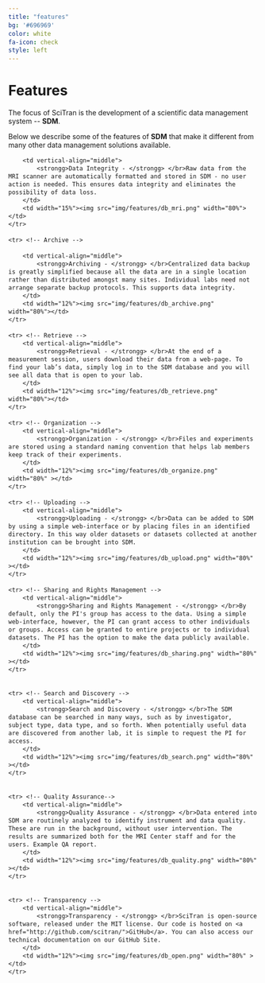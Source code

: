 ```yaml
---
title: "features"
bg: '#696969'
color: white
fa-icon: check
style: left
---
```


# Features


The focus of SciTran is the development of a scientific data management system -- **SDM**. 

Below we describe some of the features of **SDM** that make it different from many other data management solutions available.


<table>
	<tr>

		<td vertical-align="middle"> 
			<strongg>Data Integrity - </strongg> </br>Raw data from the MRI scanner are automatically formatted and stored in SDM - no user action is needed. This ensures data integrity and eliminates the possibility of data loss.
		</td>
		<td width="15%"><img src="img/features/db_mri.png" width="80%"></td>
	</tr>

	<tr> <!-- Archive -->

		<td vertical-align="middle"> 
			<strongg>Archiving - </strongg> </br>Centralized data backup is greatly simplified because all the data are in a single location rather than distributed amongst many sites. Individual labs need not arrange separate backup protocols. This supports data integrity.
		</td>
		<td width="12%"><img src="img/features/db_archive.png" width="80%"></td>
	</tr>

	<tr> <!-- Retrieve -->
		<td vertical-align="middle"> 
			<strongg>Retrieval - </strongg> </br>At the end of a measurement session, users download their data from a web-page. To find your lab’s data, simply log in to the SDM database and you will see all data that is open to your lab. 
		</td>
		<td width="12%"><img src="img/features/db_retrieve.png" width="80%"></td>
	</tr>

	<tr> <!-- Organization -->
		<td vertical-align="middle"> 
			<strongg>Organization - </strongg> </br>Files and experiments are stored using a standard naming convention that helps lab members keep track of their experiments.  
		</td>
		<td width="12%"><img src="img/features/db_organize.png" width="80%" ></td>
	</tr>

	<tr> <!-- Uploading -->
		<td vertical-align="middle"> 
			<strongg>Uploading - </strongg> </br>Data can be added to SDM by using a simple web-interface or by placing files in an identified directory. In this way older datasets or datasets collected at another institution can be brought into SDM. 
		</td>
		<td width="12%"><img src="img/features/db_upload.png" width="80%" ></td>
	</tr>

	<tr> <!-- Sharing and Rights Management -->
		<td vertical-align="middle"> 
			<strongg>Sharing and Rights Management - </strongg> </br>By default, only the PI's group has access to the data. Using a simple web-interface, however, the PI can grant access to other individuals or groups. Access can be granted to entire projects or to individual datasets. The PI has the option to make the data publicly available. 
		</td>
		<td width="12%"><img src="img/features/db_sharing.png" width="80%" ></td>
	</tr>
	
	
	<tr> <!-- Search and Discovery -->
		<td vertical-align="middle"> 
			<strongg>Search and Discovery - </strongg> </br>The SDM database can be searched in many ways, such as by investigator, subject type, data type, and so forth. When potentially useful data are discovered from another lab, it is simple to request the PI for access.
		</td>
		<td width="12%"><img src="img/features/db_search.png" width="80%" ></td>
	</tr>
		
	
	<tr> <!-- Quality Assurance-->
		<td vertical-align="middle"> 
			<strongg>Quality Assurance - </strongg> </br>Data entered into SDM are routinely analyzed to identify instrument and data quality. These are run in the background, without user intervention. The results are summarized both for the MRI Center staff and for the users. Example QA report.
		</td>
		<td width="12%"><img src="img/features/db_quality.png" width="80%" ></td>
	</tr>
			
	
	<tr> <!-- Transparency -->
		<td vertical-align="middle"> 
			<strongg>Transparency - </strongg> </br>SciTran is open-source software, released under the MIT license. Our code is hosted on <a href="http://github.com/scitran/">GitHub</a>. You can also access our technical documentation on our GitHub Site. 
		</td>
		<td width="12%"><img src="img/features/db_open.png" width="80%" ></td>
	</tr>
	
</table>

